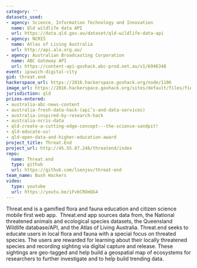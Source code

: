 ```yaml
---
category: ''
datasets_used:
- agency: Science, Information Technology and Innovation
  name: Qld wildlife data API
  url: https://data.qld.gov.au/dataset/qld-wildlife-data-api
- agency: NCRIS
  name: Atlas of Living Australia
  url: http://api.ala.org.au/
- agency: Australian Broadcasting Corporation
  name: ABC Gateway API
  url: https://content-api-govhack.abc-prod.net.au/v1/6946348
event: ipswich-digital-city
gid: threat.end
hackerspace_url: https://2016.hackerspace.govhack.org/node/1106
image_url: https://2016.hackerspace.govhack.org/sites/default/files/field/image/icon.png
jurisdiction: qld
prizes-entered:
- australia-abc-news-content
- australia-fresh-data-hack-(api’s-and-data-services)
- australia-inspired-by-research-hack
- australia-ncris-data
- qld-create-a-cutting-edge-concept---the-science-sandpit!
- qld-educate-us!
- qld-open-data-and-higher-education-award
project_title: Threat.End
project_url: http://45.55.87.246/threatend/index
repo:
  name: Threat.end
  type: github
  url: https://github.com/lsenjov/threat-end
team_name: Bush Hackers
video:
  type: youtube
  url: https://youtu.be/iFvbCROmQG4
---
```


Threat.end is a gamified flora and fauna education and citizen science mobile first web app. 
Threat.end app sources data from, the National threatened animals and ecological species datasets, the Queensland Wildlife database/API, and the Atlas of Living Australia.
Threat.end seeks to educate users in local flora and fauna with a special focus on threated species. The users are rewarded for learning about their locally threatened species and recording sighting via digital capture and release. These sightings are geo-tagged and help build a geospatial map of ecosystems for researchers to further investigate and to help build trending data.
